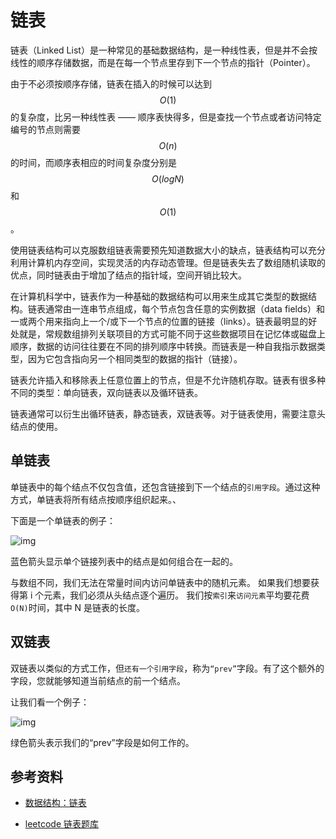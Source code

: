# 链表

链表（Linked List）是一种常见的基础数据结构，是一种线性表，但是并不会按线性的顺序存储数据，而是在每一个节点里存到下一个节点的指针（Pointer）。

由于不必须按顺序存储，链表在插入的时候可以达到 $$O(1)$$ 的复杂度，比另一种线性表 —— 顺序表快得多，但是查找一个节点或者访问特定编号的节点则需要 $$O(n)$$ 的时间，而顺序表相应的时间复杂度分别是 $$O(log N)$$ 和 $$O(1)$$。

使用链表结构可以克服数组链表需要预先知道数据大小的缺点，链表结构可以充分利用计算机内存空间，实现灵活的内存动态管理。但是链表失去了数组随机读取的优点，同时链表由于增加了结点的指针域，空间开销比较大。

在计算机科学中，链表作为一种基础的数据结构可以用来生成其它类型的数据结构。链表通常由一连串节点组成，每个节点包含任意的实例数据（data fields）和一或两个用来指向上一个/或下一个节点的位置的链接（links）。链表最明显的好处就是，常规数组排列关联项目的方式可能不同于这些数据项目在记忆体或磁盘上顺序，数据的访问往往要在不同的排列顺序中转换。而链表是一种自我指示数据类型，因为它包含指向另一个相同类型的数据的指针（链接）。

链表允许插入和移除表上任意位置上的节点，但是不允许随机存取。链表有很多种不同的类型：单向链表，双向链表以及循环链表。

链表通常可以衍生出循环链表，静态链表，双链表等。对于链表使用，需要注意头结点的使用。

## 单链表

单链表中的每个结点不仅包含值，还包含链接到下一个结点的`引用字段`。通过这种方式，单链表将所有结点按顺序组织起来。、

下面是一个单链表的例子：

![img](http://dunwu.test.upcdn.net/cs/data-structure/list/单链表.png!zp)

蓝色箭头显示单个链接列表中的结点是如何组合在一起的。

与数组不同，我们无法在常量时间内访问单链表中的随机元素。 如果我们想要获得第 i 个元素，我们必须从头结点逐个遍历。 我们按`索引`来`访问元素`平均要花费 `O(N)`时间，其中 N 是链表的长度。

## 双链表

双链表以类似的方式工作，但`还有一个引用字段`，称为`“prev”`字段。有了这个额外的字段，您就能够知道当前结点的前一个结点。

让我们看一个例子：

![img](http://dunwu.test.upcdn.net/cs/data-structure/list/双链表.png!zp)

绿色箭头表示我们的“prev”字段是如何工作的。

## 参考资料

- [数据结构：链表](https://www.jianshu.com/p/73d56c3d228c)

- [leetcode 链表题库](https://leetcode-cn.com/tag/linked-list/)

